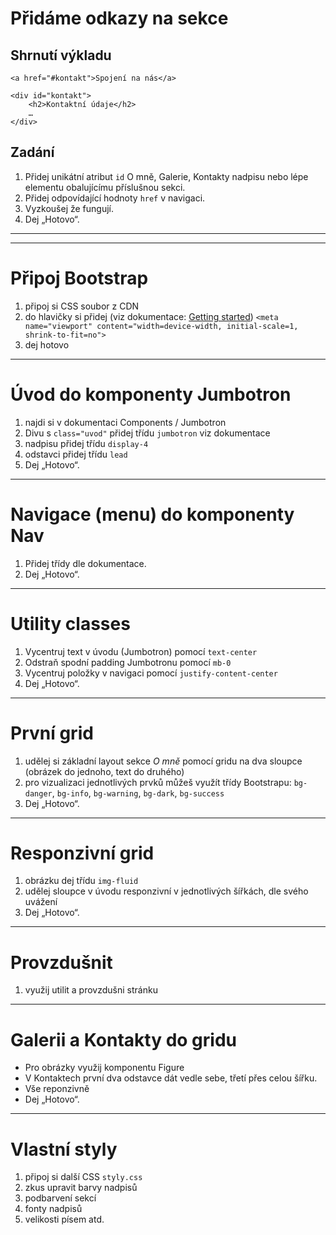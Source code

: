 # Přidáme odkazy na sekce

## Shrnutí výkladu

```htmlmixed
<a href="#kontakt">Spojení na nás</a>

<div id="kontakt">
    <h2>Kontaktní údaje</h2>
    …
</div>
```

## Zadání

1. Přidej unikátní atribut `id` O mně, Galerie, Kontakty nadpisu nebo lépe elementu obalujícímu příslušnou sekci.
1. Přidej odpovídající hodnoty `href` v navigaci.
1. Vyzkoušej že fungují.
1. Dej „Hotovo“.

---


----

# Připoj Bootstrap

1. připoj si CSS soubor z CDN
1. do hlavičky si přidej (viz dokumentace: [Getting started](http://getbootstrap.com/docs/4.1/getting-started/introduction/)) `<meta name="viewport" content="width=device-width, initial-scale=1, shrink-to-fit=no">`
1. dej hotovo

---

# Úvod do komponenty Jumbotron

1. najdi si v dokumentaci Components / Jumbotron
1. Divu s `class="uvod"` přidej třídu `jumbotron` viz dokumentace
1. nadpisu přidej třídu `display-4`
1. odstavci přidej třídu `lead`
1. Dej „Hotovo“.

---

# Navigace (menu) do komponenty Nav

1. Přidej třídy dle dokumentace.
1. Dej „Hotovo“.

---

# Utility classes

1. Vycentruj text v úvodu (Jumbotron) pomocí `text-center`
1. Odstraň spodní padding Jumbotronu pomocí `mb-0`
1. Vycentruj položky v navigaci pomocí `justify-content-center`
1. Dej „Hotovo“.

---

# První grid

1. udělej si základní layout sekce _O mně_ pomocí gridu na dva sloupce (obrázek do jednoho, text do druhého)
1. pro vizualizaci jednotlivých prvků můžeš využít třídy Bootstrapu: `bg-danger`, `bg-info`, `bg-warning`, `bg-dark`, `bg-success` 
1. Dej „Hotovo“.

---

# Responzivní grid

1. obrázku dej třídu `img-fluid`
1. udělej sloupce v úvodu responzivní v jednotlivých šířkách, dle svého uvážení
1. Dej „Hotovo“.

---

# Provzdušnit

1. využij utilit a provzdušni stránku

---

# Galerii a Kontakty do gridu

- Pro obrázky využij komponentu Figure
- V Kontaktech  první dva odstavce dát vedle sebe, třetí přes celou šířku.
- Vše reponzivně
-  Dej „Hotovo“.

---

# Vlastní styly

1. připoj si další CSS `styly.css`
1. zkus upravit barvy nadpisů
2. podbarvení sekcí
3. fonty nadpisů
4. velikosti písem atd.

